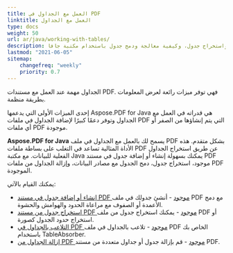 ```yaml
---  
title: العمل مع الجداول في PDF  
linktitle: العمل مع الجداول  
type: docs  
weight: 50  
url: ar/java/working-with-tables/  
description: يصف هذا القسم كيفية إضافة واستخراج جدول، وكيفية معالجة ودمج جدول باستخدام مكتبة جافا.  
lastmod: "2021-06-05"  
sitemap:  
    changefreq: "weekly"  
    priority: 0.7  
---
```


الجداول مهمة عند العمل مع مستندات PDF. فهي توفر ميزات رائعة لعرض المعلومات بطريقة منظمة.

إحدى الميزات الأولى التي يدعمها Aspose.PDF for Java هي قدراته في العمل مع الجداول وتوفر دعمًا كبيرًا لإضافة الجداول في ملفات PDF التي يتم إنشاؤها من الصفر أو أي ملفات PDF موجودة.

**Aspose.PDF for Java** يسمح لك بالعمل مع الجداول في ملف PDF بشكل متقدم.
 هذه الأداة المثالية تساعد في التغلب على بساطة ملفات PDF عن طريق استخراج الجداول الفعلية للبيانات. مع مكتبة Java يمكنك بسهولة إنشاء أو إضافة جدول في مستند PDF موجود، استخراج جدول، دمج الجدول مع مصادر البيانات، وإزالة الجداول من ملفات PDF الموجودة.

يمكنك القيام بالآتي:

- [إنشاء أو إضافة جدول في مستند PDF موجود](/pdf/java/add-table-in-existing-pdf-document/) - أنشئ جدولك في ملف PDF مع دمج الأعمدة أو الصفوف مع مراعاة الحدود والهوامش والحشوة.
- [استخراج جدول من مستند PDF موجود](/pdf/java/extract-table-from-existing-pdf-document/) - يمكنك استخراج جدول من ملف PDF أو استخراج حدود الجدول كصورة.
- [التلاعب بالجداول في PDF موجود](/pdf/java/manipulate-tables-in-existing-pdf/) - تلاعب بالجداول في ملف PDF الخاص بك باستخدام TableAbsorber.
- [إزالة الجداول من PDF موجود](/pdf/java/remove-tables-from-existing-pdf/) - قم بإزالة جدول أو جداول متعددة من مستند PDF.